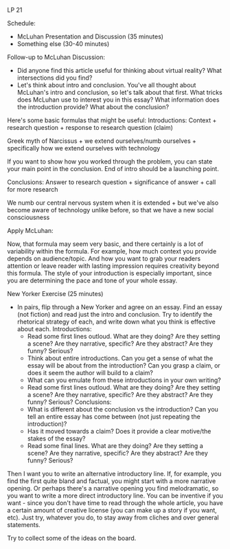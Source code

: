 
LP 21

Schedule:
- McLuhan Presentation and Discussion (35 minutes)
- Something else (30-40 minutes)

Follow-up to McLuhan Discussion:
- Did anyone find this article useful for thinking about virtual reality? What intersections did you find?
- Let's think about intro and conclusion. You've all thought about McLuhan's intro and conclusion, so let's talk about that first. What tricks does McLuhan use to interest you in this essay? What information does the introduction provide? What about the conclusion?

Here's some basic formulas that might be useful:
Introductions: Context + research question + response to research question (claim)

Greek myth of Narcissus + we extend ourselves/numb ourselves + specifically how we extend ourselves with technology

If you want to show how you worked through the problem, you can state your main point in the conclusion. End of intro should be a launching point.

Conclusions: Answer to research question + significance of answer + call for more research

We numb our central nervous system when it is extended + but we've also become aware of technology unlike before, so that we have a new social consciousness

Apply McLuhan:

Now, that formula may seem very basic, and there certainly is a lot of variability within the formula. For example, how much context you provide depends on audience/topic. And how you want to grab your readers attention or leave reader with lasting impression requires creativity beyond this formula. The style of your introduction is especially important, since you are determining the pace and tone of your whole essay.

New Yorker Exercise (25 minutes)

- In pairs, flip through a New Yorker and agree on an essay. Find an essay (not fiction) and read just the intro and conclusion. Try to identify the rhetorical strategy of each, and write down what you think is effective about each.
Introductions:
  - Read some first lines outloud. What are they doing? Are they setting a scene? Are they narrative, specific? Are they abstract? Are they funny? Serious?
  - Think about entire introductions. Can you get a sense of what the essay will be about from the introduction? Can you grasp a claim, or does it seem the author will build to a claim?
  - What can you emulate from these introductions in your own writing?
  - Read some first lines outloud. What are they doing? Are they setting a scene? Are they narrative, specific? Are they abstract? Are they funny? Serious?
Conclusions:
  - What is different about the conclusion vs the introduction? Can you tell an entire essay has come between (not just repeating the introduction)?
  - Has it moved towards a claim? Does it provide a clear motive/the stakes of the essay?
  - Read some final lines. What are they doing? Are they setting a scene? Are they narrative, specific? Are they abstract? Are they funny? Serious?  

Then I want you to write an alternative introductory line. If, for example, you find the first quite bland and factual, you might start with a more narrative opening. Or perhaps there's a narrative opening you find melodramatic, so you want to write a more direct introductory line. You can be inventive if you want - since you don't have time to read through the whole article, you have a certain amount of creative license (you can make up a story if you want, etc). Just try, whatever you do, to stay away from cliches and over general statements.

Try to collect some of the ideas on the board.
